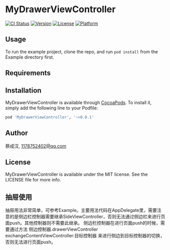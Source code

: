 # MyDrawerViewController

[![CI Status](http://img.shields.io/travis/蔡成汉/MyDrawerViewController.svg?style=flat)](https://travis-ci.org/蔡成汉/MyDrawerViewController)
[![Version](https://img.shields.io/cocoapods/v/MyDrawerViewController.svg?style=flat)](http://cocoapods.org/pods/MyDrawerViewController)
[![License](https://img.shields.io/cocoapods/l/MyDrawerViewController.svg?style=flat)](http://cocoapods.org/pods/MyDrawerViewController)
[![Platform](https://img.shields.io/cocoapods/p/MyDrawerViewController.svg?style=flat)](http://cocoapods.org/pods/MyDrawerViewController)

## Usage

To run the example project, clone the repo, and run `pod install` from the Example directory first.

## Requirements

## Installation

MyDrawerViewController is available through [CocoaPods](http://cocoapods.org). To install
it, simply add the following line to your Podfile:

```ruby
pod 'MyDrawerViewController', '~>0.0.1'
```

## Author

蔡成汉, 1178752402@qq.com

## License

MyDrawerViewController is available under the MIT license. See the LICENSE file for more info.

## 抽屉使用

抽屉用法非常简单，可参考Example。主要用法代码在AppDelegate里，需要注意的是侧边栏控制器需要继承SideViewController，否则无法通过侧边栏来进行页面push。其他控制器则不需要此继承。
侧边栏控制器在进行页面push的时候，需要通过方法 侧边控制器.drawerViewController exchangeContentViewController:目标控制器 来进行侧边到目标控制器的切换，否则无法进行页面push。
